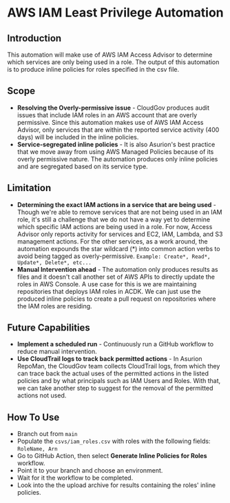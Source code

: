 # AWS IAM Least Privilege Automation

## Introduction
This automation will make use of AWS IAM Access Advisor to determine which services are only being used in a role. The output of this automation is to produce inline policies for roles specified in the csv file. 

## Scope
- **Resolving the Overly-permissive issue** - CloudGov produces audit issues that include IAM roles in an AWS account that are overly permissive. Since this automation makes use of AWS IAM Access Advisor, only services that are within the reported service activity (400 days) will be included in the inline policies.
- **Service-segregated inline policies** - It is also Asurion's best practice that we move away from using AWS Managed Policies because of its overly permissive nature. The automation produces only inline policies and are segregated based on its service type.

## Limitation
- **Determining the exact IAM actions in a service that are being used** - Though we're able to remove services that are not being used in an IAM role, it's still a challenge that we do not have a way yet to determine which specific IAM actions are being used in a role. For now, Access Advisor only reports activity for services and EC2, IAM, Lambda, and S3 management actions. For the other services, as a work around, the automation expounds the star wildcard (*) into common action verbs to avoid being tagged as overly-permissive. ```Example: Create*, Read*, Update*, Delete*, etc...``` 
- **Manual Intervention ahead** - The automation only produces results as files and it doesn't call another set of AWS APIs to directly update the roles in AWS Console. A use case for this is we are maintaining repositories that deploys IAM roles in ACDK. We can just use the produced inline policies to create a pull request on repositories where the IAM roles are residing.

## Future Capabilities
- **Implement a scheduled run** - Continuously run a GitHub workflow to reduce manual intervention.
- **Use CloudTrail logs to track back permitted actions** - In Asurion RepoMan, the CloudGov team collects CloudTrail logs, from which they can trace back the actual uses of the permitted actions in the listed policies and by what principals such as IAM Users and Roles. With that, we can take another step to suggest for the removal of the permitted actions not used.

## How To Use
- Branch out from ```main``` 
- Populate the ```csvs/iam_roles.csv``` with roles with the following fields: ```RoleName, Arn```
- Go to GitHub Action, then select **Generate Inline Policies for Roles** workflow.
- Point it to your branch and choose an environment.
- Wait for it the workflow to be completed.
- Look into the the upload archive for results containing the roles' inline policies.